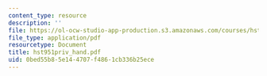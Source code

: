 ```yaml
---
content_type: resource
description: ''
file: https://ol-ocw-studio-app-production.s3.amazonaws.com/courses/hst-951j-medical-decision-support-fall-2005/0bed55b85e144707f4861cb336b25ece_hst951priv_hand.pdf
file_type: application/pdf
resourcetype: Document
title: hst951priv_hand.pdf
uid: 0bed55b8-5e14-4707-f486-1cb336b25ece
---
```

